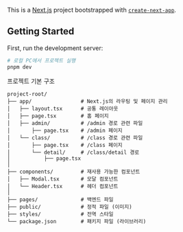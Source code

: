 This is a [Next.js](https://nextjs.org) project bootstrapped with [`create-next-app`](https://nextjs.org/docs/app/api-reference/cli/create-next-app).

## Getting Started

First, run the development server:

```bash
# 로컬 PC에서 프로젝트 실행
pnpm dev
```

프로젝트 기본 구조

```shell
project-root/
├── app/                # Next.js의 라우팅 및 페이지 관리
│   ├── layout.tsx      # 공통 레이아웃
│   ├── page.tsx        # 홈 페이지
│   ├── admin/          # /admin 경로 관련 파일
│       ├── page.tsx    # /admin 페이지
│   └── class/          # /class 경로 관련 파일
│       ├── page.tsx    # /class 페이지
│       └── detail/     # /class/detail 경로
│           ├── page.tsx
│
├── components/         # 재사용 가능한 컴포넌트
│   ├── Modal.tsx       # 모달 컴포넌트
│   └── Header.tsx      # 헤더 컴포넌트
│
├── pages/              # 백엔드 파일
├── public/             # 정적 파일 (이미지)
├── styles/             # 전역 스타일
└── package.json        # 패키지 파일 (라이브러리)
```
